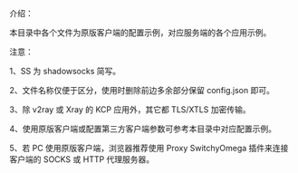 介绍：

本目录中各个文件为原版客户端的配置示例，对应服务端的各个应用示例。

注意：

1、SS 为 shadowsocks 简写。

2、文件名称仅便于区分，使用时删除前边多余部分保留 config.json 即可。

3、除 v2ray 或 Xray 的 KCP 应用外，其它都 TLS/XTLS 加密传输。

4、使用原版客户端或配置第三方客户端参数可参考本目录中对应配置示例。

5、若 PC 使用原版客户端，浏览器推荐使用 Proxy SwitchyOmega 插件来连接客户端的 SOCKS 或 HTTP 代理服务器。
